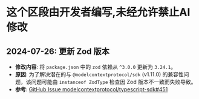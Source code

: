 # 这个区段由开发者编写,未经允许禁止AI修改

## 2024-07-26: 更新 Zod 版本

- **修改内容**: 将 `package.json` 中的 `zod` 依赖从 `^3.0.0` 更新为 `3.24.1`。
- **原因**: 为了解决潜在的与 `@modelcontextprotocol/sdk` (v1.11.0) 的兼容性问题，该问题可能由 `instanceof ZodType` 检查因 Zod 版本不一致而失败导致。
- **参考**: [GitHub Issue modelcontextprotocol/typescript-sdk#451](https://github.com/modelcontextprotocol/typescript-sdk/issues/451) 